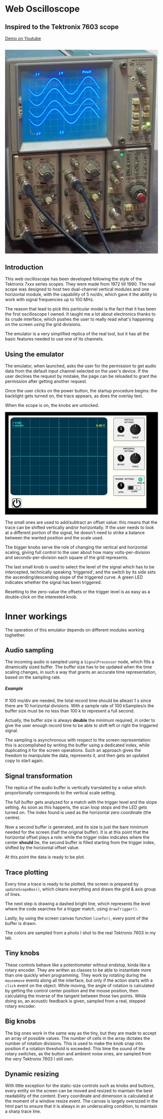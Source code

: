 # Web Oscilloscope
## Inspired to the Tektronix 7603 scope

[Demo on Youtube](https://youtu.be/Xsd_C1Tucyw)

##





![Screenshot](etc/Tektronix7603.jpg)

## Introduction
This web oscilloscope has been developed following the style of the Tektronix 7xxx series scopes. They were made from 1972 till 1990.
The real scope was designed to host two dual-channel vertical modules and one horizontal module, with the capability of 5 ns/div, which gave it the ability to work with signal frequencies up to 100 MHz.

The reason that lead to pick this particular model is the fact that it has been the first oscilloscope I owned. It taught me a lot about electronics thanks to its crude interface, which pushes the user to really read what's happening on the screen using the grid divisions.

The emulator is a very simplified replica of the real tool, but it has all the basic features needed to use one of its channels.

## Using the emulator
The emulator, when launched, asks the user for the permission to get audio data from the default input channel selected on the user's device. If the user declines the request by mistake, the page can be reloaded to grant the permission after getting another request.

Once the user clicks on the power button, the startup procedure begins: the backlight gets turned on, the trace appears, as does the overlay text.

When the scope is on, the knobs are unlocked.

![Screenshot](etc/UI.jpeg)

The small ones are used to add/subtract an offset value: this means that the trace can be shifted vertically and/or horizontally. If the user needs to look at a different portion of the signal, he doesn't need to strike a balance between the wanted position and the scale used.

The bigger knobs serve the role of changing the vertical and horizontal scaling, giving full control to the user about how many volts-per-division and seconds-per-division each square of the grid represents.

The last small knob is used to select the level of the signal which has to be intercepted, technically speaking 'triggered', and the switch by its side sets the ascending/descending slope of the triggered curve.
A green LED indicates whether the signal has been triggered.

Resetting to the zero-value the offsets or the trigger level is as easy as a double-click on the interested knob.

# Inner workings
The operation of this emulator depends on different modules working toghether.

## Audio sampling
The incoming audio is sampled using a ```SignalProcessor``` node, which fills a dinamically sized buffer. The buffer size has to be updated when the time scaling changes, in such a way that grants an accurate time representation, based on the sampling rate. 

##### Example
If 100 ms/div are needed, the total record time should be atleast 1 s since there are 10 horizontal divisions. With a sample rate of 100 kSamples/s the buffer size must be no less than 100 k to represent a full second.

Actually, the buffer size is always **double** the minimum required, in order to give the user enough record time to be able to shift left or right the triggered signal.

The sampling is asynchronous with respect to the screen representation: this is accomplished by writing the buffer using a dedicated index, while duplicating it for the screen operations. Such an approach gives the freedom to manipulate the data, represents it, and then gets an updated copy to start again.

## Signal transformation
The replica of the audio buffer is vertically translated by a value which proportionally corresponds to the vertical scale setting.

The full buffer gets analyzed for a match with the trigger level and the slope setting. As soon as this happens, the scan loop stops and the LED gets turned on. The index found is used as the horizontal zero coordinate (the centre).

Now a second buffer is generated, and its size is just the bare minimum needed for the screen (half the original buffer). 
It is at this point that the horizontal offset plays a role: while the trigger index indicates where the center **should** be, the second buffer is filled starting from the trigger index, shifted by the horizontal offset value.

At this point the data is ready to be plot.

## Trace plotting
Every time a trace is ready to be plotted, the screen is prepared by ```updateScopeBox()```, which cleans everything and draws the grid & axis group of lines.

The next step is drawing a dashed bright line, which represents the level where the code searches for a trigger match, using ```drawTrigger()```.

Lastly, by using the screen canvas function ```lineTo()```, every point of the buffer is drawn.

The colors are sampled from a photo I shot to the real Tektronix 7603 in my lab.

## Tiny knobs
These controls behave like a potentiometer without endstop, kinda like a rotary encoder. They are written as classes to be able to instantiate more than one quickly when programming. They work by rotating during the ```mousemove``` events along all the interface, but only if the action starts with a ```click``` event on the object. While moving, the angle of rotation is calculated by getting the control center position and the mouse position, then calculating the inverse of the tangent between those two points.
While doing so, an acoustic feedback is given, sampled from a real, stepped rotary encoder.

## Big knobs
The big ones work in the same way as the tiny, but they are made to accept an array of possible values. The number of cells in the array dictates the number of rotation divisions. This is used to make the knob snap into position if a rotation threshold is exceeded.
This time the sound of the rotary switches, as the button and ambient noise ones, are sampled from the very Tektronix 7603 I still own.

## Dynamic resizing
With little exception for the static-size controls such as knobs and buttons, every entity on the screen can be moved and resized to maintain the best readability of the content. Every coordinate and dimension is calculated at the moment of a window resize event.
The canvas is largely oversized in the html part to ensure that it is always in an underscaling condition, to maintain a sharp trace line.
